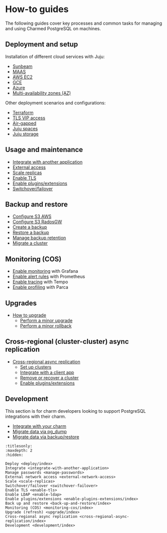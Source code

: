 # How-to guides

The following guides cover key processes and common tasks for managing and using Charmed PostgreSQL on machines.

## Deployment and setup

Installation of different cloud services with Juju:
* [Sunbeam]
* [MAAS]
* [AWS EC2]
* [GCE]
* [Azure]
* [Multi-availability zones (AZ)][Multi-AZ]

Other deployment scenarios and configurations:
* [Terraform]
* [TLS VIP access]
* [Air-gapped]
* [Juju spaces]
* [Juju storage]

## Usage and maintenance

* [Integrate with another application]
* [External access]
* [Scale replicas]
* [Enable TLS]
* [Enable plugins/extensions]
* [Switchover/failover]

## Backup and restore
* [Configure S3 AWS]
* [Configure S3 RadosGW]
* [Create a backup]
* [Restore a backup]
* [Manage backup retention]
* [Migrate a cluster]

## Monitoring (COS)

* [Enable monitoring] with Grafana
* [Enable alert rules] with Prometheus
* [Enable tracing] with Tempo
* [Enable profiling] with Parca

## Upgrades
* [How to upgrade]
    * [Perform a minor upgrade]
    * [Perform a minor rollback]

## Cross-regional (cluster-cluster) async replication

* [Cross-regional async replication]
    * [Set up clusters]
    * [Integrate with a client app]
    * [Remove or recover a cluster]
    * [Enable plugins/extensions]

## Development

This section is for charm developers looking to support PostgreSQL integrations with their charm.

* [Integrate with your charm]
* [Migrate data via pg_dump]
* [Migrate data via backup/restore]

<!--Links-->

[Sunbeam]: /how-to/deploy/sunbeam
[MAAS]: /how-to/deploy/maas
[AWS EC2]: /how-to/deploy/aws-ec2
[GCE]: /how-to/deploy/gce
[Azure]: /how-to/deploy/azure
[Multi-AZ]: /how-to/deploy/multi-az
[TLS VIP access]: /how-to/deploy/tls-vip-access
[Juju spaces]: /how-to/deploy/juju-spaces
[Terraform]: /how-to/deploy/terraform
[Air-gapped]: /how-to/deploy/air-gapped
[Juju storage]: /how-to/deploy/juju-storage

[Integrate with another application]: /how-to/integrate-with-another-application
[External access]: /how-to/external-network-access
[Scale replicas]: /how-to/scale-replicas
[Enable TLS]: /how-to/enable-tls
[Switchover/failover]: /how-to/switchover-failover

[Configure S3 AWS]: /how-to/back-up-and-restore/configure-s3-aws
[Configure S3 RadosGW]: /how-to/back-up-and-restore/configure-s3-radosgw
[Create a backup]: /how-to/back-up-and-restore/create-a-backup
[Restore a backup]: /how-to/back-up-and-restore/restore-a-backup
[Manage backup retention]: /how-to/back-up-and-restore/manage-backup-retention
[Migrate a cluster]: /how-to/back-up-and-restore/migrate-a-cluster

[Enable monitoring]: /how-to/monitoring-cos/enable-monitoring
[Enable alert rules]: /how-to/monitoring-cos/enable-alert-rules
[Enable tracing]: /how-to/monitoring-cos/enable-tracing
[Enable profiling]: /how-to/monitoring-cos/enable-profiling

[How to upgrade]: /how-to/upgrade/index
[Perform a minor upgrade]: /how-to/upgrade/minor-upgrade
[Perform a minor rollback]: /how-to/upgrade/minor-rollback

[Cross-regional async replication]: /how-to/cross-regional-async-replication/index
[Set up clusters]: /how-to/cross-regional-async-replication/set-up-clusters
[Integrate with a client app]: /how-to/cross-regional-async-replication/integrate-with-a-client-app
[Remove or recover a cluster]: /how-to/cross-regional-async-replication/remove-or-recover-a-cluster
[Enable plugins/extensions]: /how-to/enable-plugins-extensions/index

[Integrate with your charm]: /how-to/development/integrate-with-your-charm
[Migrate data via pg_dump]: /how-to/development/migrate-data-via-pg-dump
[Migrate data via backup/restore]: /how-to/development/migrate-data-via-backup-restore


```{toctree}
:titlesonly:
:maxdepth: 2
:hidden:

Deploy <deploy/index>
Integrate <integrate-with-another-application>
Manage passwords <manage-passwords>
External network access <external-network-access>
Scale <scale-replicas>
Switchover/failover <switchover-failover>
Enable TLS <enable-tls>
Enable LDAP <enable-ldap>
Enable plugins/extensions <enable-plugins-extensions/index>
Back up and restore <back-up-and-restore/index>
Monitoring (COS) <monitoring-cos/index>
Upgrade (refresh) <upgrade/index>
Cross-regional async replication <cross-regional-async-replication/index>
Development <development/index>
```

